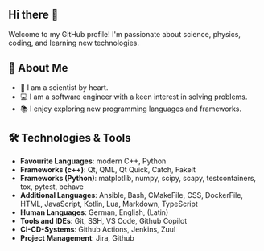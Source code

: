## Hi there 👋

Welcome to my GitHub profile! I'm passionate about science, physics, coding, and learning new technologies.

## 🚀 About Me
- 🧪 I am a scientist by heart.
- 💻 I am a software engineer with a keen interest in solving problems.
- 📚 I enjoy exploring new programming languages and frameworks.

## 🛠️ Technologies & Tools
- **Favourite Languages**: modern C++, Python
- **Frameworks (c++)**: Qt, QML, Qt Quick, Catch, FakeIt
- **Frameworks (Python)**: matplotlib, numpy, scipy, scapy, testcontainers, tox, pytest, behave
- **Additional Languages**: Ansible, Bash, CMakeFile, CSS, DockerFile, HTML, JavaScript, Kotlin, Lua, Markdown, TypeScript
- **Human Languages**: German, English, (Latin)
- **Tools and IDEs**: Git, SSH, VS Code, Github Copilot
- **CI-CD-Systems**: Github Actions, Jenkins, Zuul
- **Project Management**: Jira, Github
